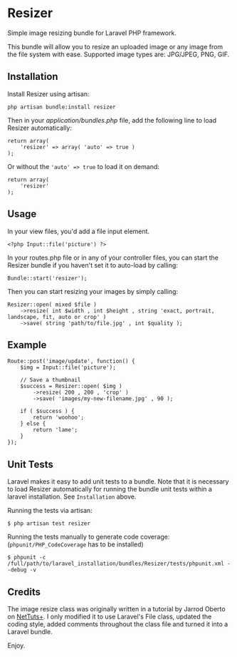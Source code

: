 # Resizer

Simple image resizing bundle for Laravel PHP framework.

This bundle will allow you to resize an uploaded image or any image from the file system with ease. Supported image types are: JPG/JPEG, PNG, GIF.

## Installation

Install Resizer using artisan:

    php artisan bundle:install resizer

Then in your *application/bundles.php* file, add the following line to load Resizer automatically:

    return array(
        'resizer' => array( 'auto' => true )
    );

Or without the `'auto' => true` to load it on demand:

    return array(
        'resizer'
    );

## Usage

In your view files, you'd add a file input element.

    <?php Input::file('picture') ?>

In your routes.php file or in any of your controller files, you can start the Resizer bundle if you haven't set it to auto-load by calling:

    Bundle::start('resizer');

Then you can start resizing your images by simply calling:

    Resizer::open( mixed $file )
        ->resize( int $width , int $height , string 'exact, portrait, landscape, fit, auto or crop' )
        ->save( string 'path/to/file.jpg' , int $quality );

## Example

    Route::post('image/update', function() {
        $img = Input::file('picture');
        
        // Save a thumbnail
        $success = Resizer::open( $img )
            ->resize( 200 , 200 , 'crop' )
            ->save( 'images/my-new-filename.jpg' , 90 );
        
        if ( $success ) {
            return 'woohoo';
        } else {
            return 'lame';
        }
    });


## Unit Tests

Laravel makes it easy to add unit tests to a bundle. Note that it is necessary to load Resizer automatically for
running the bundle unit tests within a laravel installation. See `Installation` above.

Running the tests via artisan:

    $ php artisan test resizer

Running the tests manually to generate code coverage: (`phpunit/PHP_CodeCoverage` has to be installed)

    $ phpunit -c /full/path/to/laravel_installation/bundles/Resizer/tests/phpunit.xml --debug -v


## Credits

The image resize class was originally written in a tutorial by Jarrod Oberto on [NetTuts+](http://net.tutsplus.com/tutorials/php/image-resizing-made-easy-with-php/). I only modified it to use Laravel's File class, updated the coding style, added comments throughout the class file and turned it into a Laravel bundle.

Enjoy.